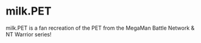 # milk.PET

milk.PET is a fan recreation of the PET from the MegaMan Battle Network & NT Warrior series!

